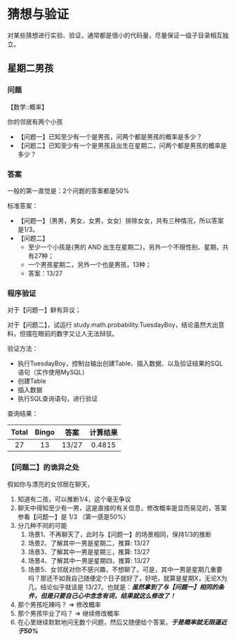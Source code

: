 # 猜想与验证

对某些猜想进行实验、验证，通常都是很小的代码量，尽量保证一级子目录相互独立。

## 星期二男孩

### 问题

【数学::概率】

你的邻居有两个小孩
-	【问题一】已知至少有一个是男孩，问两个都是男孩的概率是多少？
-	【问题二】已知至少有一个是男孩且出生在星期二，问两个都是男孩的概率是多少？

### 答案

一般的第一直觉是：2个问题的答案都是50%

标准答案：
-	【问题一】｛男男，男女，女男，女女｝排除女女，共有三种情况，所以答案是1/3。
-	【问题二】
	-	至少一个小孩是{男的 AND 出生在星期二}，另外一个不限性别、星期，共有27种；
	-	一个男孩星期二，另外一个也是男孩，13种；
	-	答案：13/27


### 程序验证

对于【问题一】鲜有异议；

对于【问题二】，试运行 study.math.probability.TuesdayBoy，结论虽然大出意料，但摆在眼前的数字又让人无法辩驳。

验证方法：
-	执行TuesdayBoy，控制台输出创建Table、插入数据、以及验证结果的SQL语句（实作使用MySQL）
-	创建Table
-	插入数据
-	执行SQL查询语句，进行验证

查询结果：

| Total | Bingo | 答案  | 计算结果 |
|:-----:|:-----:|:-----:|:--------:|
|   27  | 13    | 13/27 |  0.4815  |

### 【问题二】的诡异之处

假如你与漂亮的女邻居在聊天，

1. 知道有二孩，可以推断1/4，这个毫无争议
2. 聊天中得知至少有一男，这是直接的有关信息，修改概率是显而易见的，答案参看【问题一】是 1/3 （第一感是50%）
3. 分几种不同的可能
	1. 场景1、不再聊天了，此时与【问题一】的场景相同，保持1/3的推断
	2. 场景2、了解其中一男是星期二，推算: 13/27
	3. 场景3、了解其中一男是星期三，推算: 13/27
	4. 场景4、了解其中一男是星期四，推算: 13/27
	5. 场景5、女邻居对你不感兴趣，不想聊了。可是，其中一男是星期几重要吗？那还不如我自己随便定个日子就好了，好吧，就算是星期X，无论X为几，结论似乎就该是 13/27。也就是：***虽然拿到了与【问题一】相同的条件，但是只要自己心中念念有词，结果就这么修改了！***
4. 那个男孩吃辣吗？ => 修改概率
5. 那个男孩毕业了吗？ => 继续修改概率
6. 在心里继续默默地问无数个问题，然后又随便给个答案，***于是概率就无限逼近于50%***
